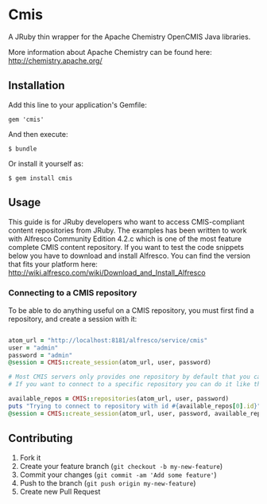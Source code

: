# Cmis

A JRuby thin wrapper for the Apache Chemistry OpenCMIS Java libraries.

More information about Apache Chemistry can be found here: http://chemistry.apache.org/

## Installation

Add this line to your application's Gemfile:

    gem 'cmis'

And then execute:

    $ bundle

Or install it yourself as:

    $ gem install cmis

## Usage

This guide is for JRuby developers who want to access CMIS-compliant content repositories from JRuby. The examples has been written to work with Alfresco Community Edition 4.2.c which is one of the most feature complete CMIS content repository. If you want to test the code snippets below you have to download and install Alfresco. You can find the version that fits your platform here: http://wiki.alfresco.com/wiki/Download_and_Install_Alfresco

### Connecting to a CMIS repository

To be able to do anything useful on a CMIS repository, you must first find a repository, and create a session with it:

```ruby

atom_url = "http://localhost:8181/alfresco/service/cmis"
user = "admin"
password = "admin"
@session = CMIS::create_session(atom_url, user, password)

# Most CMIS servers only provides one repository by default that you can connect to and the code above automatically connects to the first repository that it finds.
# If you want to connect to a specific repository you can do it like this:

available_repos = CMIS::repositories(atom_url, user, password)
puts "Trying to connect to repository with id #{available_repos[0].id}"
@session = CMIS::create_session(atom_url, user, password, available_repos[0].id)

```

### 

## Contributing

1. Fork it
2. Create your feature branch (`git checkout -b my-new-feature`)
3. Commit your changes (`git commit -am 'Add some feature'`)
4. Push to the branch (`git push origin my-new-feature`)
5. Create new Pull Request
